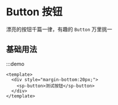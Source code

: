 # Button 按钮

漂亮的按钮千篇一律，有趣的 `Button` 万里挑一

## 基础用法

:::demo

```vue
<template>
  <div style="margin-bottom:20px;">
    <sp-button>测试按钮</sp-button>
  </div>
</template>
```
